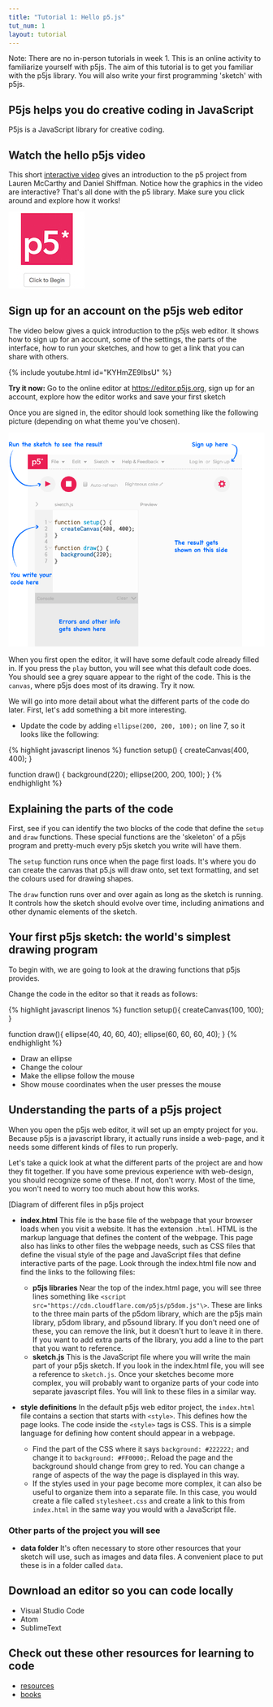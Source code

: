 ```yaml
---
title: "Tutorial 1: Hello p5.js"
tut_num: 1
layout: tutorial
---
```


<p class="lead">
  Note: There are no in-person tutorials in week 1. This is an online activity
  to familiarize yourself with p5js. The aim of this tutorial is to get you
  familiar with the p5js library. You will also write your first programming
  'sketch' with p5js.
</p>

## P5js helps you do creative coding in JavaScript

P5js is a JavaScript library for creative coding.

<!-- Idea for a 'what is' introductory interactive -->

## Watch the hello p5js video

This short [interactive video](http://hello.p5js.org/) gives an introduction
to the p5 project from Lauren McCarthy and Daniel Shiffman. Notice how the
graphics in the video are interactive? That's all done with the p5 library.
Make sure you click around and explore how it works!

[![hello.p5js.org](./images/hello-p5js-org.png)](http://hello.p5js.org)

<!-- TODO: I'd like to embed the hello p5js video but it requires an extra click.
<div class="video-container">
<iframe src="http://hello.p5js.org/" height="315" width="560" 
  allowfullscreen="" frameborder="0">
</div>
-->

## Sign up for an account on the p5js web editor

The video below gives a quick introduction to the p5js web editor. It shows how
to sign up for an account, some of the settings, the parts of the interface,
how to run your sketches, and how to get a link that you can share with others.

{% include youtube.html id="KYHmZE9IbsU" %}

<p class="task">
  <strong>Try it now:</strong> Go to the online editor at 
  <a href="https://editor.p5js.org">https://editor.p5js.org</a>,
  sign up for an account, explore how the editor works and save your first
  sketch
</p>

Once you are signed in, the editor should look something like the following
picture (depending on what theme you've chosen).

![p5js web editor](./images/editor-p5js-parts.png)

When you first open the editor, it will have some default code already filled
in. If you press the `play` button, you will see what this default code does.
You should see a grey square appear to the right of the code. This is the
`canvas`, where p5js does most of its drawing. Try it now.

We will go into more detail about what the different parts of the code do later.
First, let's add something a bit more interesting.

* Update the code by adding `ellipse(200, 200, 100);` on line 7, so it looks
  like the following:

{% highlight javascript linenos %}
function setup() {
  createCanvas(400, 400);
}

function draw() {
  background(220);
  ellipse(200, 200, 100);
}
{% endhighlight %}

## Explaining the parts of the code

First, see if you can identify the two blocks of the code that define the
`setup` and `draw` functions. These special functions are the 'skeleton' of a
p5js program and pretty-much every p5js sketch you write will have them.

The `setup` function runs once when the page first loads. It's where you do
can create the canvas that p5.js will draw onto, set text formatting,
and set the colours used for drawing shapes.

The `draw` function runs over and over again as long as the sketch is running.
It controls how the sketch should evolve over time, including
animations and other dynamic elements of the sketch.

## Your first p5js sketch: the world's simplest drawing program

<!-- P5js is a JavaScript library that makes it easy to make creative coding programs
that run in the browser. P5js provides a whole range of useful functions for 
loading data, creating sound, responding to user input, interacting
with the HTML pages, drawing, and more.  -->

To begin with, we are going to look at the drawing functions that p5js provides.

Change the code in the editor so that it reads as follows:

{% highlight javascript linenos %}
function setup(){
  createCanvas(100, 100);
}

function draw(){
  ellipse(40, 40, 60, 40);
  ellipse(60, 60, 60, 40);
}
{% endhighlight %}

<!-- Following draws a face.
  ellipse(50, 50, 100, 100);
  ellipse(20, 40, 10, 10);
  ellipse(80, 40, 10, 10);
  ellipse(50, 50, 40, 30);
  ellipse(50, 75, 40, 10);
-->

* Draw an ellipse
* Change the colour
* Make the ellipse follow the mouse
* Show mouse coordinates when the user presses the mouse

## Understanding the parts of a p5js project

When you open the p5js web editor, it will set up an empty project for you.
Because p5js is a javascript library, it actually runs inside a web-page,
and it needs some different kinds of files to run properly.  

Let's take a quick look at what the different parts of the project are and
how they fit together. If you have some previous experience with web-design,
you should recognize some of these. If not, don't worry. Most of the time,
you won't need to worry too much about how this works.

[Diagram of different files in p5js project

* **index.html** This file is the base file of the webpage that your
  browser loads when you visit a website. It has the extension `.html`.
  HTML is the markup language that defines the content of the
  webpage. This page also has links to other files
  the webpage needs, such as CSS files that define the visual style of the page
  and JavaScript files that define interactive parts of the page. Look
  through the index.html file now and find the links to the following
  files:
  * **p5js libraries** Near the top of the index.html page, you will see three lines
    something like `<script src="https://cdn.cloudflare.com/p5js/p5dom.js"\>`.
    These are links to the three main parts of the p5dom library, which are
    the p5js main library, p5dom library, and p5sound library. If you don't
    need one of these, you can remove the link, but it doesn't hurt to leave
    it in there. If you want to add extra parts of the library, you add a line
    to the part that you want to reference.
  * **sketch.js** This is the JavaScript file where you will write the
    main part of your p5js sketch. If you look in the index.html file, you
    will see a reference to `sketch.js`. Once your sketches become
    more complex, you will probably want to organize parts of your code into
    separate javascript files. You will link to these files in a similar way.

* **style definitions** In the default p5js web editor project, the `index.html`
  file contains a section that starts with `<style>`. This defines how the
  page looks. The code inside the `<style>` tags is CSS. This is a
  simple language for defining how content should appear in a webpage.
  * Find the part of the CSS where it says `background: #222222;` and change it to
    `background: #FF0000;`. Reload the page and the background should change
    from grey to red. You can change a range of aspects of the way the page is
    displayed in this way.
  * If the styles used in your page become more complex, it can also be
    useful to organize them into a separate file. In this case, you would
    create a file called `stylesheet.css` and create a link to this from `index.html`
    in the same way you would with a JavaScript file.

### Other parts of the project you will see

* **data folder** It's often necessary to store other resources that
  your sketch will use, such as images and data files. A convenient place
  to put these is in a folder called `data`.

## Download an editor so you can code locally

* Visual Studio Code
* Atom
* SublimeText

## Check out these other resources for learning to code

* [resources]({{site.baseurl}}/resources)
* [books](https://p5js.org/books/)